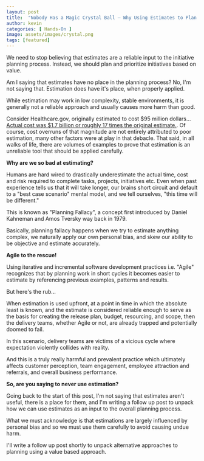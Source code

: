 ```yaml
---
layout: post
title:  "Nobody Has a Magic Crystal Ball — Why Using Estimates to Plan Complex Initiatives is a Harmful Practice"
author: kevin
categories: [ Hands-On ]
image: assets/images/crystal.png
tags: [featured]
---
```


We need to stop believing that estimates are a reliable input to the initiative planning process. Instead, we should plan and prioritize initiatives based on value.

Am I saying that estimates have no place in the planning process? No, I'm not saying that. Estimation does have it's place, when properly applied.

While estimation may work in low complexity, stable environments, it is generally not a reliable approach and usually causes more harm than good.

Consider Healthcare.gov, originally estimated to cost $95 million dollars... [Actual cost was $1.7 billion or roughly 17 times the original estimate.](https://en.wikipedia.org/wiki/HealthCare.gov#Statistics). Of course, cost overruns of that magnitude are not entirely attributed to poor estimation, many other factors were at play in that debacle. That said, in all walks of life, there are volumes of examples to prove that estimation is an unreliable tool that should be applied carefully.

**Why are we so bad at estimating?**

Humans are hard wired to drastically underestimate the actual time, cost and risk required to complete tasks, projects, initiatives etc. Even when past experience tells us that it will take longer, our brains short circuit and default to a "best case scenario" mental model, and we tell ourselves, "this time will be different."

This is known as "Planning Fallacy", a concept first introduced by Daniel Kahneman and Amos Tversky way back in 1979.

Basically, planning fallacy happens when we try to estimate anything complex, we naturally apply our own personal bias, and skew our ability to be objective and estimate accurately.

**Agile to the rescue!**

Using iterative and incremental software development practices i.e. "Agile" recognizes that by planning work in short cycles it becomes easier to estimate by referencing previous examples, patterns and results.

But here's the rub...

When estimation is used upfront, at a point in time in which the absolute least is known, and the estimate is considered reliable enough to serve as the basis for creating the release plan, budget, resourcing, and scope, then the delivery teams, whether Agile or not, are already trapped and potentially doomed to fail.

In this scenario, delivery teams are victims of a vicious cycle where expectation violently collides with reality.

And this is a truly really harmful and prevalent practice which ultimately affects customer perception, team engagement, employee attraction and referrals, and overall business performance.

**So, are you saying to never use estimation?**

Going back to the start of this post, I'm not saying that estimates aren't useful, there is a place for them, and I'm writing a follow up post to unpack how we can use estimates as an input to the overall planning process.

What we must acknowledge is that estimations are largely influenced by personal bias and so we must use them carefully to avoid causing undue harm.

I'll write a follow up post shortly to unpack alternative approaches to planning using a value based approach.
